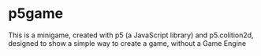 # p5game
This is a minigame, created with p5 (a JavaScript library) and p5.colition2d, designed to show a simple way to create a game, without a Game Engine
